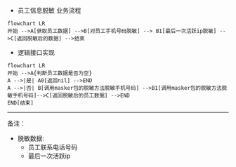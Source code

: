- 员工信息脱敏 业务流程
```mermaid
flowchart LR
开始 -->A[获取员工数据] -->B[对员工手机号码脱敏] --> B1[最后一次活跃ip脱敏] -->C[返回脱敏后的数据] -->结束
```
- 逻辑接口实现
```mermaid
flowchart LR
开始 -->A{判断员工数据是否为空} 
A -->|是| A0[返回nil] -->END
A -->|否| B[调用masker包的脱敏方法脱敏手机号码] -->B1[调用masker包的脱敏方法脱敏手机号码]-->C[返回脱敏后的员工数据] -->END
END[结束]
```


---
备注：
- 脱敏数据: 
    - 员工联系电话号码
    - 最后一次活跃ip
